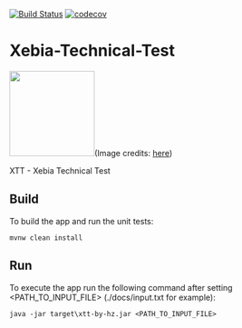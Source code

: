 [![Build Status](https://travis-ci.org/hzitoun/xebia-technical-test.svg?branch=master)](https://travis-ci.org/hzitoun/xebia-technical-test)
[![codecov](https://codecov.io/gh/hzitoun/xebia-technical-test/branch/master/graph/badge.svg)](https://codecov.io/gh/hzitoun/xebia-technical-test)
# Xebia-Technical-Test

 <img src="https://i.ebayimg.com/00/s/NDUwWDQzNw==/z/wzIAAOSwdGFYq24r/$_86.JPG" width="150" height="150"/>(Image credits: <a href="https://i.ebayimg.com/00/s/NDUwWDQzNw==/z/wzIAAOSwdGFYq24r/$_86.JPG">here</a>)

XTT - Xebia Technical Test
## Build 
To build the app and run the unit tests:
 ```
 mvnw clean install
 ```
## Run
To execute the app run the following command after setting <PATH_TO_INPUT_FILE> (./docs/input.txt for example):
```
java -jar target\xtt-by-hz.jar <PATH_TO_INPUT_FILE>
```
